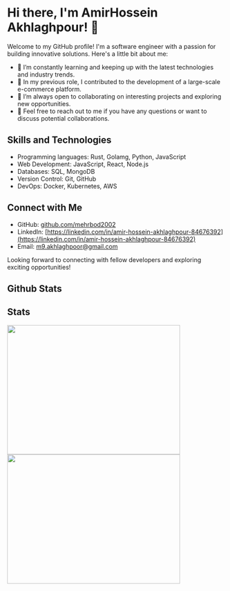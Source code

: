 # Hi there, I'm AmirHossein Akhlaghpour! 👋

Welcome to my GitHub profile! I'm a software engineer with a passion for building innovative solutions. Here's a little bit about me:

- 🌱 I’m constantly learning and keeping up with the latest technologies and industry trends.
- 💼 In my previous role, I contributed to the development of a large-scale e-commerce platform.
- 👯 I’m always open to collaborating on interesting projects and exploring new opportunities.
- 💬 Feel free to reach out to me if you have any questions or want to discuss potential collaborations.

## Skills and Technologies

- Programming languages: Rust, Golamg, Python, JavaScript
- Web Development: JavaScript, React, Node.js
- Databases: SQL, MongoDB
- Version Control: Git, GitHub
- DevOps: Docker, Kubernetes, AWS

## Connect with Me

- GitHub: [github.com/mehrbod2002](https://github.com/mehrbod2002)
- LinkedIn: [https://linkedin.com/in/amir-hossein-akhlaghpour-84676392](https://linkedin.com/in/amir-hossein-akhlaghpour-84676392)
- Email: [m9.akhlaghpoor@gmail.com](mailto:m9.akhlaghpoor@gmail.com)

Looking forward to connecting with fellow developers and exploring exciting opportunities!

## Github Stats

<!-- ![Your GitHub Stats](https://github-readme-stats.vercel.app/api?username=mehrbod2002&show_icons=true&theme=radical)
 -->
## Stats
<div>
<img height=300 width=400 src="https://wakatime.com/share/@e5595a3f-1ffe-4653-bd44-86e167479251/a023d13d-73d4-4077-8930-f4aa065ef9ad.png" />
<img height=300 width=400 src="https://wakatime.com/share/@e5595a3f-1ffe-4653-bd44-86e167479251/c6befbcb-9ce1-4edd-ac15-8de123b2c763.svg"/>
  </div>
